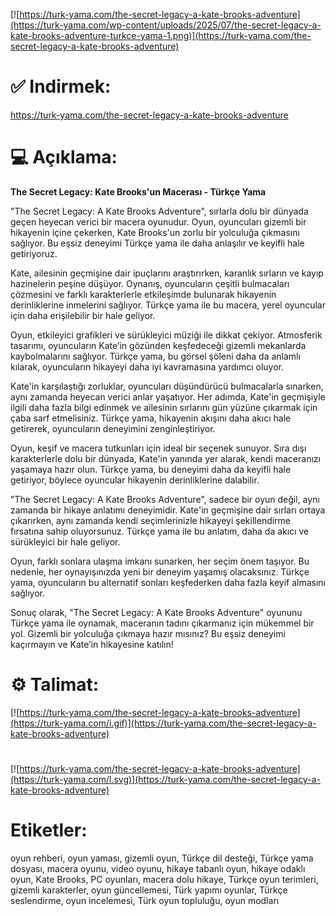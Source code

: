 [![https://turk-yama.com/the-secret-legacy-a-kate-brooks-adventure](https://turk-yama.com/wp-content/uploads/2025/07/the-secret-legacy-a-kate-brooks-adventure-turkce-yama-1.png)](https://turk-yama.com/the-secret-legacy-a-kate-brooks-adventure)
# ✅ Indirmek:
https://turk-yama.com/the-secret-legacy-a-kate-brooks-adventure
# 💻 Açıklama:
**The Secret Legacy: Kate Brooks'un Macerası - Türkçe Yama**

"The Secret Legacy: A Kate Brooks Adventure", sırlarla dolu bir dünyada geçen heyecan verici bir macera oyunudur. Oyun, oyuncuları gizemli bir hikayenin içine çekerken, Kate Brooks'un zorlu bir yolculuğa çıkmasını sağlıyor. Bu eşsiz deneyimi Türkçe yama ile daha anlaşılır ve keyifli hale getiriyoruz.

Kate, ailesinin geçmişine dair ipuçlarını araştırırken, karanlık sırların ve kayıp hazinelerin peşine düşüyor. Oynanış, oyuncuların çeşitli bulmacaları çözmesini ve farklı karakterlerle etkileşimde bulunarak hikayenin derinliklerine inmelerini sağlıyor. Türkçe yama ile bu macera, yerel oyuncular için daha erişilebilir bir hale geliyor.

Oyun, etkileyici grafikleri ve sürükleyici müziği ile dikkat çekiyor. Atmosferik tasarımı, oyuncuların Kate’in gözünden keşfedeceği gizemli mekanlarda kaybolmalarını sağlıyor. Türkçe yama, bu görsel şöleni daha da anlamlı kılarak, oyuncuların hikayeyi daha iyi kavramasına yardımcı oluyor.

Kate'in karşılaştığı zorluklar, oyuncuları düşündürücü bulmacalarla sınarken, aynı zamanda heyecan verici anlar yaşatıyor. Her adımda, Kate'in geçmişiyle ilgili daha fazla bilgi edinmek ve ailesinin sırlarını gün yüzüne çıkarmak için çaba sarf etmelisiniz. Türkçe yama, hikayenin akışını daha akıcı hale getirerek, oyuncuların deneyimini zenginleştiriyor.

Oyun, keşif ve macera tutkunları için ideal bir seçenek sunuyor. Sıra dışı karakterlerle dolu bir dünyada, Kate'in yanında yer alarak, kendi maceranızı yaşamaya hazır olun. Türkçe yama, bu deneyimi daha da keyifli hale getiriyor, böylece oyuncular hikayenin derinliklerine dalabilir.

"The Secret Legacy: A Kate Brooks Adventure", sadece bir oyun değil, aynı zamanda bir hikaye anlatımı deneyimidir. Kate'in geçmişine dair sırları ortaya çıkarırken, aynı zamanda kendi seçimlerinizle hikayeyi şekillendirme fırsatına sahip oluyorsunuz. Türkçe yama ile bu anlatım, daha da akıcı ve sürükleyici bir hale geliyor.

Oyun, farklı sonlara ulaşma imkanı sunarken, her seçim önem taşıyor. Bu nedenle, her oynayışınızda yeni bir deneyim yaşamış olacaksınız. Türkçe yama, oyuncuların bu alternatif sonları keşfederken daha fazla keyif almasını sağlıyor.

Sonuç olarak, "The Secret Legacy: A Kate Brooks Adventure" oyununu Türkçe yama ile oynamak, maceranın tadını çıkarmanız için mükemmel bir yol. Gizemli bir yolculuğa çıkmaya hazır mısınız? Bu eşsiz deneyimi kaçırmayın ve Kate’in hikayesine katılın!
# ⚙️ Talimat:
[![https://turk-yama.com/the-secret-legacy-a-kate-brooks-adventure](https://turk-yama.com/i.gif)](https://turk-yama.com/the-secret-legacy-a-kate-brooks-adventure)
#
[![https://turk-yama.com/the-secret-legacy-a-kate-brooks-adventure](https://turk-yama.com/l.svg)](https://turk-yama.com/the-secret-legacy-a-kate-brooks-adventure)
# Etiketler:
oyun rehberi, oyun yaması, gizemli oyun, Türkçe dil desteği, Türkçe yama dosyası, macera oyunu, video oyunu, hikaye tabanlı oyun, hikaye odaklı oyun, Kate Brooks, PC oyunları, macera dolu hikaye, Türkçe oyun terimleri, gizemli karakterler, oyun güncellemesi, Türk yapımı oyunlar, Türkçe seslendirme, oyun incelemesi, Türk oyun topluluğu, oyun modları


